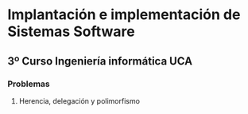 # Implantación e implementación de Sistemas Software
## 3º Curso Ingeniería informática UCA
### Problemas
  1. Herencia, delegación y polimorfismo
